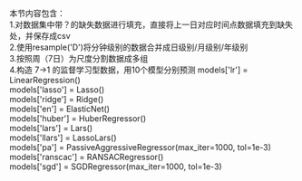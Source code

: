 本节内容包含：  
1.对数据集中带？的缺失数据进行填充，直接将上一日对应时间点数据填充到缺失处，并保存成csv  
2.使用resample('D')将分钟级别的数据合并成日级别/月级别/年级别  
3.按照周（7日）为尺度分割数据成多组  
4.构造 7->1 的监督学习型数据，用10个模型分别预测
	models['lr'] = LinearRegression()  
	models['lasso'] = Lasso()  
	models['ridge'] = Ridge()  
	models['en'] = ElasticNet()  
	models['huber'] = HuberRegressor()  
	models['lars'] = Lars()  
	models['llars'] = LassoLars()  
	models['pa'] = PassiveAggressiveRegressor(max_iter=1000, tol=1e-3)  
	models['ranscac'] = RANSACRegressor()  
	models['sgd'] = SGDRegressor(max_iter=1000, tol=1e-3)  
